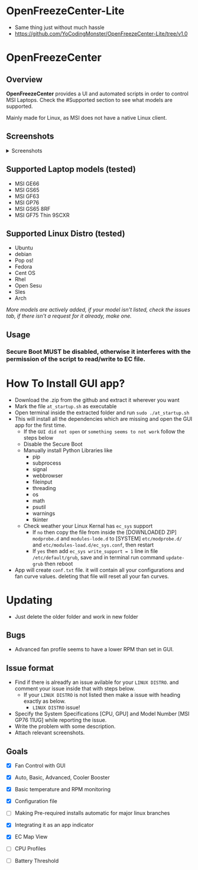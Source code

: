 # OpenFreezeCenter-Lite
- Same thing just without much hassle
- https://github.com/YoCodingMonster/OpenFreezeCenter-Lite/tree/v1.0

# OpenFreezeCenter

## Overview
**OpenFreezeCenter** provides a UI and automated scripts in order to control MSI Laptops. Check the #Supported section to see what models are supported.

Mainly made for Linux, as MSI does not have a native Linux client.

## Screenshots
<details>
<summary>Screenshots</summary>

## Main Application
![Screenshot from 2021-06-10 04-16-03.png](https://github.com/YoCodingMonster/OpenFreezeCenter/blob/a9af1fe3d027d6e2af8ceef4a0c62e2735c12e83/Screenshot%20from%202021-06-10%2004-16-03.png)

## Expanded Basic Menu
![Screenshot from 2021-06-10 04-16-07.png](https://github.com/YoCodingMonster/OpenFreezeCenter/blob/a9af1fe3d027d6e2af8ceef4a0c62e2735c12e83/Screenshot%20from%202021-06-10%2004-16-07.png)

## Expanded Battery Menu
![Screenshot from 2021-06-10 04-16-10.png](https://github.com/YoCodingMonster/OpenFreezeCenter/blob/a9af1fe3d027d6e2af8ceef4a0c62e2735c12e83/Screenshot%20from%202021-06-10%2004-16-10.png)

## Advanced Fan curve Window
![Screenshot from 2021-06-10 04-44-41.png](https://github.com/YoCodingMonster/OpenFreezeCenter/blob/f1905b95af32f66c629c22eb68a1ce6130c9164f/Screenshot%20from%202021-06-10%2004-44-41.png)

## Monitoring Window
![Screenshot from 2021-06-10 04-16-24.png](https://github.com/YoCodingMonster/OpenFreezeCenter/blob/a9af1fe3d027d6e2af8ceef4a0c62e2735c12e83/Screenshot%20from%202021-06-10%2004-16-24.png)

## EC Map Window
![Screenshot from 2021-06-10 04-16-36.png](https://github.com/YoCodingMonster/OpenFreezeCenter/blob/a9af1fe3d027d6e2af8ceef4a0c62e2735c12e83/Screenshot%20from%202021-06-10%2004-16-36.png)
</details>

## Supported Laptop models (tested)
- MSI GE66
- MSI GS65
- MSI GF63
- MSI GP76
- MSI GS65 8RF
- MSI GF75 Thin 9SCXR

## Supported Linux Distro (tested)
- Ubuntu
- debian
- Pop os!
- Fedora
- Cent OS
- Rhel
- Open Sesu
- Sles
- Arch

*More models are actively added, if your model isn't listed, check the issues tab, if there isn't a request for it already, make one.*

## Usage
### **Secure Boot MUST** be disabled, otherwise it interferes with the permission of the script to read/write to EC file.

# How To Install GUI app?
- Download the .zip from the github and extract it wherever you want
- Mark the file ```at_startup.sh``` as executable
- Open terminal inside the extracted folder and run ```sudo ./at_startup.sh```
- This will install all the dependencies which are missing and open the GUI app for the first time.
  - If the ```GUI did not open``` or ```something seems to not work``` follow the steps below
  - Disable the Secure Boot
  - Manually install Python Libraries like
    - pip
    - subprocess
    - signal
    - webbrowser
    - fileinput
    - threading
    - os
    - math
    - psutil
    - warnings
    - tkinter
  - Check weather your Linux Kernal has ```ec_sys``` support
      - If ```no``` then copy the file from inside the [DOWNLOADED ZIP] ```modprobe.d``` and ```modules-lode.d``` to [SYSTEM] ```etc/modprobe.d/``` and ```etc/modules-load.d/ec_sys.conf```, then restart
      - If ```yes``` then add ```ec_sys write_support = 1``` line in file ```/etc/default/grub```, save and in terminal run command ```update-grub``` then reboot
- App will create ```conf.txt``` file. it will contain all your configurations and fan curve values. deleting that file will reset all your fan curves.

# Updating 
- Just delete the older folder and work in new folder

## Bugs
- Advanced fan profile seems to have a lower RPM than set in GUI.

## Issue format
- Find if there is alreadfy an issue avilable for your ```LINUX DISTRO```. and comment your issue inside that with steps below.
  - If your ```LINUX DISTRO``` is not listed then make a issue with heading exactly as below.
    - ```LINUX DISTRO``` issue!
- Specify the System Specifications [CPU, GPU] and Model Number [MSI GP76 11UG] while reporting the issue.
- Write the problem with some description.
- Attach relevant screenshots.


## Goals
- [X] Fan Control with GUI
- [X] Auto, Basic, Advanced, Cooler Booster
- [X] Basic temperature and RPM monitoring
- [X] Configuration file
- [ ] Making Pre-required installs automatic for major linux branches 
- [X] Integrating it as an app indicator
- [X] EC Map View
- [ ] CPU Profiles
- [ ] Battery Threshold

